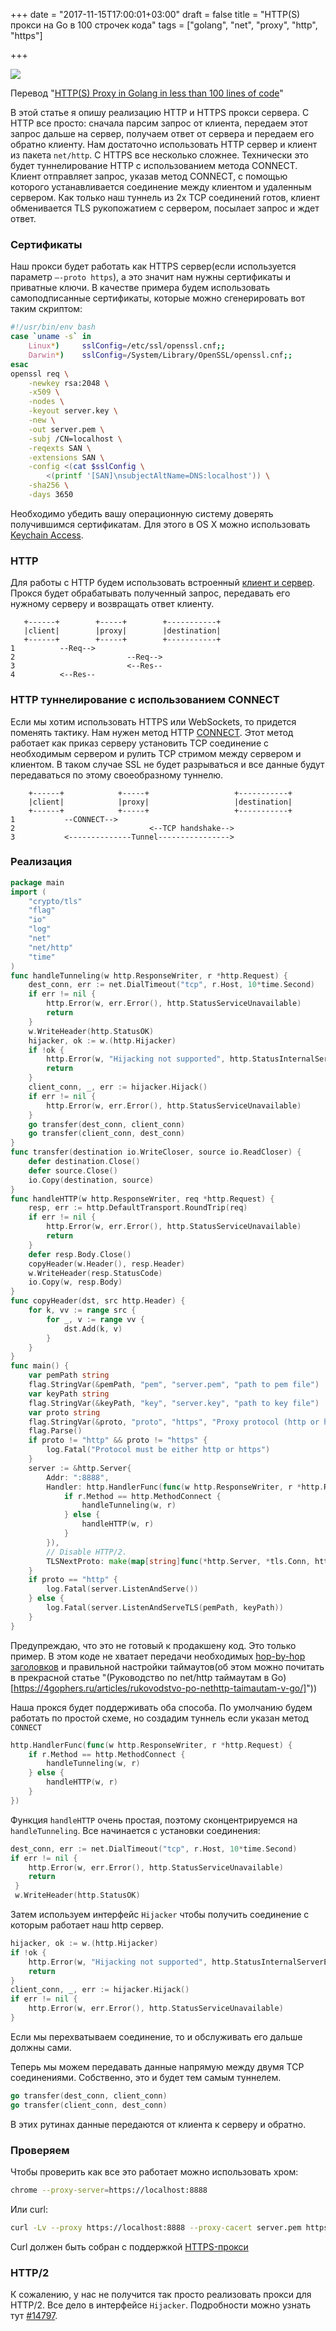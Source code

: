 +++
date = "2017-11-15T17:00:01+03:00"
draft = false
title = "HTTP(S) прокси на Go в 100 строчек кода"
tags = ["golang", "net", "proxy", "http", "https"]

+++

![](/img/proxy/proxy.jpg)

Перевод "[HTTP(S) Proxy in Golang in less than 100 lines of code](https://medium.com/@mlowicki/http-s-proxy-in-golang-in-less-than-100-lines-of-code-6a51c2f2c38c)"

В этой статье я опишу реализацию HTTP и HTTPS прокси сервера. С HTTP все просто: сначала парсим запрос от клиента, передаем этот запрос дальше на сервер, получаем ответ от сервера и передаем его обратно клиенту. Нам достаточно использовать HTTP сервер и клиент из пакета `net/http`. С HTTPS все несколько сложнее. Технически это будет туннелирование HTTP с использованием метода CONNECT. Клиент отправляет запрос, указав метод CONNECT, с помощью которого устанавливается соединение между клиентом и удаленным сервером. Как только наш туннель из 2х TCP соединений готов, клиент обменивается TLS рукопожатием с сервером, посылает запрос и ждет ответ.

### Сертификаты

Наш прокси будет работать как HTTPS сервер(если используется параметр `—-proto https`), а это значит нам нужны сертификаты и приватные ключи. В качестве примера будем использовать самоподписанные сертификаты, которые можно сгенерировать вот таким скриптом:

```bash
#!/usr/bin/env bash
case `uname -s` in
    Linux*)     sslConfig=/etc/ssl/openssl.cnf;;
    Darwin*)    sslConfig=/System/Library/OpenSSL/openssl.cnf;;
esac
openssl req \
    -newkey rsa:2048 \
    -x509 \
    -nodes \
    -keyout server.key \
    -new \
    -out server.pem \
    -subj /CN=localhost \
    -reqexts SAN \
    -extensions SAN \
    -config <(cat $sslConfig \
        <(printf '[SAN]\nsubjectAltName=DNS:localhost')) \
    -sha256 \
    -days 3650
```

Необходимо убедить вашу операционную систему доверять получившимся сертификатам. Для этого в OS X можно использовать [Keychain Access](https://tosbourn.com/getting-os-x-to-trust-self-signed-ssl-certificates/).

### HTTP

Для работы с HTTP будем использовать встроенный [клиент и сервер](https://golang.org/pkg/net/http/). Прокся будет обрабатывать полученный запрос, передавать его нужному серверу и возвращать ответ клиенту.

```
   +------+        +-----+        +-----------+
   |client|        |proxy|        |destination|
   +------+        +-----+        +-----------+
1          --Req-->       
2                         --Req-->
3                         <--Res--
4          <--Res--
```

### HTTP туннелирование с использованием CONNECT

Если мы хотим использовать HTTPS или WebSockets, то придется поменять тактику. Нам нужен метод HTTP [CONNECT](https://developer.mozilla.org/en-US/docs/Web/HTTP/Methods/CONNECT). Этот метод работает как приказ серверу установить TCP соединение с необходимым сервером и рулить TCP стримом между сервером и клиентом. В таком случае SSL не будет разрываться и все данные будут передаваться по этому своеобразному туннелю. 

```
    +------+            +-----+                   +-----------+
    |client|            |proxy|                   |destination| 
    +------+            +-----+                   +-----------+
1           --CONNECT-->       
2                              <--TCP handshake-->
3           <--------------Tunnel---------------->
```

### Реализация

```go
package main
import (
    "crypto/tls"
    "flag"
    "io"
    "log"
    "net"
    "net/http"
    "time"
)
func handleTunneling(w http.ResponseWriter, r *http.Request) {
    dest_conn, err := net.DialTimeout("tcp", r.Host, 10*time.Second)
    if err != nil {
        http.Error(w, err.Error(), http.StatusServiceUnavailable)
        return
    }
    w.WriteHeader(http.StatusOK)
    hijacker, ok := w.(http.Hijacker)
    if !ok {
        http.Error(w, "Hijacking not supported", http.StatusInternalServerError)
        return
    }
    client_conn, _, err := hijacker.Hijack()
    if err != nil {
        http.Error(w, err.Error(), http.StatusServiceUnavailable)
    }
    go transfer(dest_conn, client_conn)
    go transfer(client_conn, dest_conn)
}
func transfer(destination io.WriteCloser, source io.ReadCloser) {
    defer destination.Close()
    defer source.Close()
    io.Copy(destination, source)
}
func handleHTTP(w http.ResponseWriter, req *http.Request) {
    resp, err := http.DefaultTransport.RoundTrip(req)
    if err != nil {
        http.Error(w, err.Error(), http.StatusServiceUnavailable)
        return
    }
    defer resp.Body.Close()
    copyHeader(w.Header(), resp.Header)
    w.WriteHeader(resp.StatusCode)
    io.Copy(w, resp.Body)
}
func copyHeader(dst, src http.Header) {
    for k, vv := range src {
        for _, v := range vv {
            dst.Add(k, v)
        }
    }
}
func main() {
    var pemPath string
    flag.StringVar(&pemPath, "pem", "server.pem", "path to pem file")
    var keyPath string
    flag.StringVar(&keyPath, "key", "server.key", "path to key file")
    var proto string
    flag.StringVar(&proto, "proto", "https", "Proxy protocol (http or https)")
    flag.Parse()
    if proto != "http" && proto != "https" {
        log.Fatal("Protocol must be either http or https")
    }
    server := &http.Server{
        Addr: ":8888",
        Handler: http.HandlerFunc(func(w http.ResponseWriter, r *http.Request) {
            if r.Method == http.MethodConnect {
                handleTunneling(w, r)
            } else {
                handleHTTP(w, r)
            }
        }),
        // Disable HTTP/2.
        TLSNextProto: make(map[string]func(*http.Server, *tls.Conn, http.Handler)),
    }
    if proto == "http" {
        log.Fatal(server.ListenAndServe())
    } else {
        log.Fatal(server.ListenAndServeTLS(pemPath, keyPath))
    }
}
```

Предупреждаю, что это не готовый к продакшену код. Это только пример. В этом коде не хватает передачи необходимых [hop-by-hop заголовков](https://developer.mozilla.org/en-US/docs/Web/HTTP/Headers#hbh) и правильной настройки таймаутов(об этом можно почитать в прекрасной статье "(Руководство по net/http таймаутам в Go)[https://4gophers.ru/articles/rukovodstvo-po-nethttp-taimautam-v-go/]"))

Наша прокся будет поддерживать оба способа. По умолчанию будем работать по простой схеме, но создадим туннель если указан метод `CONNECT`

```go
http.HandlerFunc(func(w http.ResponseWriter, r *http.Request) {
    if r.Method == http.MethodConnect {
        handleTunneling(w, r)
    } else {
        handleHTTP(w, r)
    }
})
```

Функция `handleHTTP` очень простая, поэтому сконцентрируемся на `handleTunneling`. Все начинается с установки соединения:

```go
dest_conn, err := net.DialTimeout("tcp", r.Host, 10*time.Second)
if err != nil {
    http.Error(w, err.Error(), http.StatusServiceUnavailable)
    return
 }
 w.WriteHeader(http.StatusOK)
 ```

 Затем используем интерфейс `Hijacker` чтобы получить соединение с которым работает наш http сервер. 

```go
hijacker, ok := w.(http.Hijacker)
if !ok {
    http.Error(w, "Hijacking not supported", http.StatusInternalServerError)
    return
}
client_conn, _, err := hijacker.Hijack()
if err != nil {
    http.Error(w, err.Error(), http.StatusServiceUnavailable)
}
```

Если мы перехватываем соединение, то и обслуживать его дальше должны сами.

Теперь мы можем передавать данные напрямую между двумя TCP соединениями. Собственно, это и будет тем самым туннелем.

```go
go transfer(dest_conn, client_conn)
go transfer(client_conn, dest_conn)
```

В этих рутинах данные передаются от клиента к серверу и обратно.

### Проверяем

Чтобы проверить как все это работает можно использовать хром:

```bash
chrome --proxy-server=https://localhost:8888
```

Или сurl:

```bash
curl -Lv --proxy https://localhost:8888 --proxy-cacert server.pem https://google.com
```

Curl должен быть собран с поддержкой [HTTPS-прокси](https://daniel.haxx.se/blog/2016/11/26/https-proxy-with-curl/)

### HTTP/2

К сожалению, у нас не получится так просто реализовать прокси для HTTP/2. Все дело в интерфейсе `Hijacker`. Подробности можно узнать тут [#14797](https://github.com/golang/go/issues/14797#issuecomment-196103814).